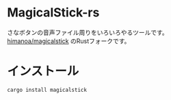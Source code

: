 # MagicalStick-rs

さなボタンの音声ファイル周りをいろいろやるツールです。[himanoa/magicalstick][1]
のRustフォークです。

# インストール

`cargo install magicalstick`

[1]: https://github.com/himanoa/magicalstick
